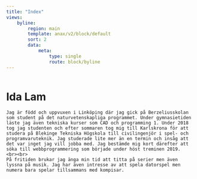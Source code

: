 ```yaml
---
title: "Index"
views:
    byline:
        region: main
        template: anax/v2/block/default
        sort: 2
        data:
            meta:
                type: single
                route: block/byline
---
```

<div class="hero-block" markdown="1">
<img src="image/me.png?w=300" alt="">

<div class="text-about-me">
    <h1>Ida Lam</h1>

    Jag är född och uppvuxen i Linköping där jag gick på Berzeliusskolan som student på det naturvetenskapliga programmet. Under gymnasietiden läste jag även tekniska kurser som CAD och programming 1. Under 2018 tog jag studenten och efter sommaren tog mig till Karlskrona för att studera på Blekinge Tekniska Högskola till civilingenjör i spel- och programvaruteknik. Jag studerade lite mer än en termin och insåg att det var inget jag vill jobba med. Jag bestämde mig kort därefter att söka till webbprogrammering som började under höst treminen 2019.
    <br><br>
    På fritiden brukar jag änga min tid att titta på serier men även lyssna på musik. Jag har även intresse av att spela datorspel men numera bara spelar tillsammans med kompisar.

</div>


</div>

